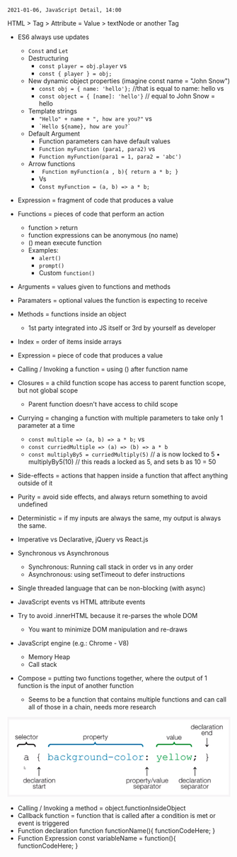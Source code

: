 `2021-01-06, JavaScript Detail, 14:00`

HTML > Tag > Attribute = Value > textNode or another Tag

- ES6 always use updates

  - `Const` and `Let`
  - Destructuring
    - `const player = obj.player`
      vs
    - `const { player } = obj;`
  - New dynamic object properties (imagine const name = "John Snow")
    - `const obj = { name: 'hello'};` //that is equal to name: hello
      vs
    - `const object = { [name]: 'hello'}` // equal to John Snow = hello
  - Template strings
    - `"Hello" + name + ", how are you?"`
      vs
    - `` `Hello ${name}, how are you?` ``
  - Default Argument
    - Function parameters can have default values
    - `Function myFunction (para1, para2)`
      vs
    - `Function myFunction(para1 = 1, para2 = 'abc')`
  - Arrow functions
    - ` Function myFunction(a , b){ return a * b; }`
    - Vs
    - `Const myFunction = (a, b) => a * b;`

- Expression = fragment of code that produces a value
- Functions = pieces of code that perform an action
  - function > return
  - function expressions can be anonymous (no name)
  - () mean execute function
  - Examples:
    - `alert()`
    - `prompt()`
    - Custom `function()`
- Arguments = values given to functions and methods
- Paramaters = optional values the function is expecting to receive
- Methods = functions inside an object
  - 1st party integrated into JS itself or 3rd by yourself as developer
- Index = order of items inside arrays
- Expression = piece of code that produces a value
- Calling / Invoking a function = using () after function name
- Closures = a child function scope has access to parent function scope, but not global scope
  - Parent function doesn't have access to child scope
- Currying = changing a function with multiple parameters to take only 1 parameter at a time
  - `const multiple => (a, b) => a * b;`
    vs
  - `const curriedMultiple => (a) => (b) => a * b`
  - `const multiplyBy5 = curriedMultiply(5)` // a is now locked to 5
    • multiplyBy5(10) // this reads a locked as 5, and sets b as 10 = 50
- Side-effects = actions that happen inside a function that affect anything outside of it
- Purity = avoid side effects, and always return something to avoid undefined
- Deterministic = if my inputs are always the same, my output is always the same.
- Imperative vs Declarative, jQuery vs React.js
- Synchronous vs Asynchronous
  - Synchronous: Running call stack in order vs in any order
  - Asynchronous: using setTimeout to defer instructions
- Single threaded language that can be non-blocking (with async)
- JavaScript events vs HTML attribute events
- Try to avoid .innerHTML because it re-parses the whole DOM
  - You want to minimize DOM manipulation and re-draws
- JavaScript engine (e.g.: Chrome - V8)
  - Memory Heap
  - Call stack
- Compose = putting two functions together, where the output of 1 function is the input of another function
  - Seems to be a function that contains multiple functions and can call all of those in a chain, needs more research

![](src/img/02-1.png)

- Calling / Invoking a method = object.functionInsideObject
- Callback function = function that is called after a condition is met or event is triggered
- Function declaration
  function functionName(){
  functionCodeHere;
  }
- Function Expression
  const variableName = function(){
  functionCodeHere;
  }
